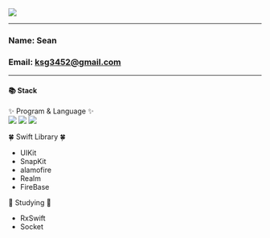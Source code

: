 <img src="https://capsule-render.vercel.app/api?type=waving&color=timeAuto&height=200&section=header&text=Sean's%20Library&fontSize=50" />

---
### Name: Sean   
### Email: ksg3452@gmail.com
---
 #### 📚 **Stack** <br>

<!-- <div align="center"> -->

✨ Program & Language ✨ <br>
<img src="https://img.shields.io/badge/Swift-F05138?style=flat&logo=Swift&logoColor=white">
<img src="https://img.shields.io/badge/Arduino-00979D?style=flat&logo=Arduino&logoColor=white">
<img src="https://img.shields.io/badge/Python-3776AB?style=flat&logo=Python&logoColor=white">

🍀 Swift Library 🍀
- UIKit
- SnapKit
- alamofire
- Realm
- FireBase

📖 Studying 📖
- RxSwift
- Socket

<!-- </div> -->
